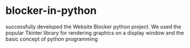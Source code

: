 # blocker-in-python
successfully developed the Website Blocker python project.
We used the popular Tkinter library for rendering graphics on a display window and the basic concept of python programming
